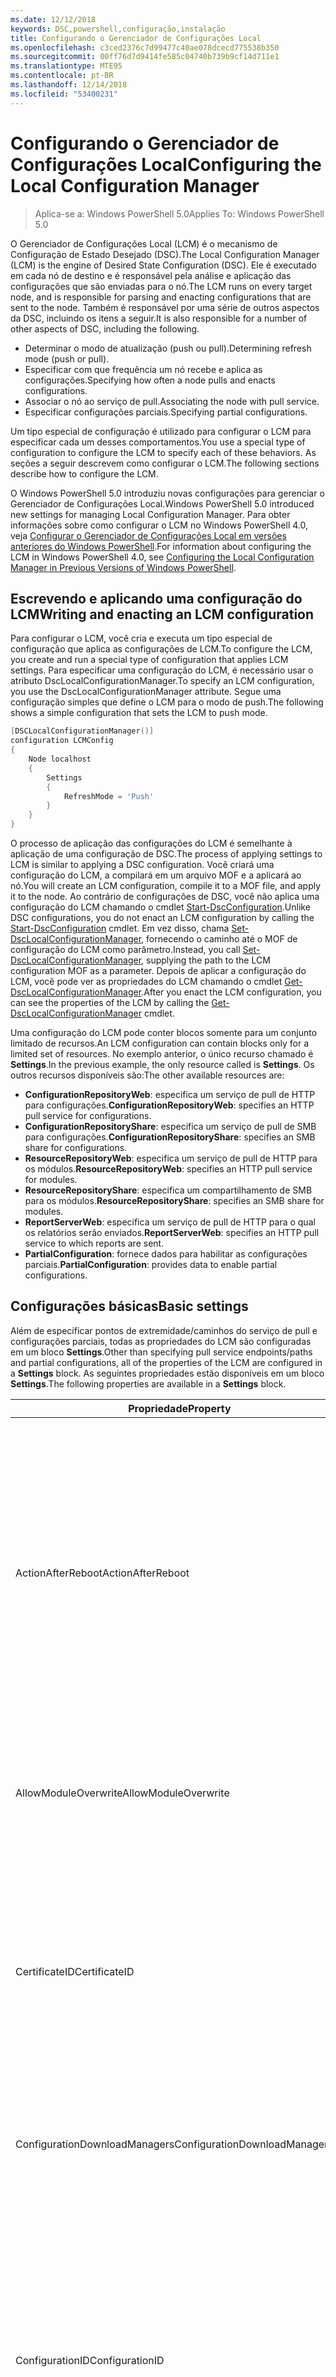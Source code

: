 ```yaml
---
ms.date: 12/12/2018
keywords: DSC,powershell,configuração,instalação
title: Configurando o Gerenciador de Configurações Local
ms.openlocfilehash: c3ced2376c7d99477c40ae078dcecd775538b350
ms.sourcegitcommit: 00ff76d7d9414fe585c04740b739b9cf14d711e1
ms.translationtype: MTE95
ms.contentlocale: pt-BR
ms.lasthandoff: 12/14/2018
ms.locfileid: "53400231"
---
```

# <a name="configuring-the-local-configuration-manager"></a><span data-ttu-id="c65d7-103">Configurando o Gerenciador de Configurações Local</span><span class="sxs-lookup"><span data-stu-id="c65d7-103">Configuring the Local Configuration Manager</span></span>

> <span data-ttu-id="c65d7-104">Aplica-se a: Windows PowerShell 5.0</span><span class="sxs-lookup"><span data-stu-id="c65d7-104">Applies To: Windows PowerShell 5.0</span></span>

<span data-ttu-id="c65d7-105">O Gerenciador de Configurações Local (LCM) é o mecanismo de Configuração de Estado Desejado (DSC).</span><span class="sxs-lookup"><span data-stu-id="c65d7-105">The Local Configuration Manager (LCM) is the engine of Desired State Configuration (DSC).</span></span>
<span data-ttu-id="c65d7-106">Ele é executado em cada nó de destino e é responsável pela análise e aplicação das configurações que são enviadas para o nó.</span><span class="sxs-lookup"><span data-stu-id="c65d7-106">The LCM runs on every target node, and is responsible for parsing and enacting configurations that are sent to the node.</span></span>
<span data-ttu-id="c65d7-107">Também é responsável por uma série de outros aspectos da DSC, incluindo os itens a seguir.</span><span class="sxs-lookup"><span data-stu-id="c65d7-107">It is also responsible for a number of other aspects of DSC, including the following.</span></span>

- <span data-ttu-id="c65d7-108">Determinar o modo de atualização (push ou pull).</span><span class="sxs-lookup"><span data-stu-id="c65d7-108">Determining refresh mode (push or pull).</span></span>
- <span data-ttu-id="c65d7-109">Especificar com que frequência um nó recebe e aplica as configurações.</span><span class="sxs-lookup"><span data-stu-id="c65d7-109">Specifying how often a node pulls and enacts configurations.</span></span>
- <span data-ttu-id="c65d7-110">Associar o nó ao serviço de pull.</span><span class="sxs-lookup"><span data-stu-id="c65d7-110">Associating the node with pull service.</span></span>
- <span data-ttu-id="c65d7-111">Especificar configurações parciais.</span><span class="sxs-lookup"><span data-stu-id="c65d7-111">Specifying partial configurations.</span></span>

<span data-ttu-id="c65d7-112">Um tipo especial de configuração é utilizado para configurar o LCM para especificar cada um desses comportamentos.</span><span class="sxs-lookup"><span data-stu-id="c65d7-112">You use a special type of configuration to configure the LCM to specify each of these behaviors.</span></span>
<span data-ttu-id="c65d7-113">As seções a seguir descrevem como configurar o LCM.</span><span class="sxs-lookup"><span data-stu-id="c65d7-113">The following sections describe how to configure the LCM.</span></span>

<span data-ttu-id="c65d7-114">O Windows PowerShell 5.0 introduziu novas configurações para gerenciar o Gerenciador de Configurações Local.</span><span class="sxs-lookup"><span data-stu-id="c65d7-114">Windows PowerShell 5.0 introduced new settings for managing Local Configuration Manager.</span></span>
<span data-ttu-id="c65d7-115">Para obter informações sobre como configurar o LCM no Windows PowerShell 4.0, veja [Configurar o Gerenciador de Configurações Local em versões anteriores do Windows PowerShell](metaconfig4.md).</span><span class="sxs-lookup"><span data-stu-id="c65d7-115">For information about configuring the LCM in Windows PowerShell 4.0, see [Configuring the Local Configuration Manager in Previous Versions of Windows PowerShell](metaconfig4.md).</span></span>

## <a name="writing-and-enacting-an-lcm-configuration"></a><span data-ttu-id="c65d7-116">Escrevendo e aplicando uma configuração do LCM</span><span class="sxs-lookup"><span data-stu-id="c65d7-116">Writing and enacting an LCM configuration</span></span>

<span data-ttu-id="c65d7-117">Para configurar o LCM, você cria e executa um tipo especial de configuração que aplica as configurações de LCM.</span><span class="sxs-lookup"><span data-stu-id="c65d7-117">To configure the LCM, you create and run a special type of configuration that applies LCM settings.</span></span>
<span data-ttu-id="c65d7-118">Para especificar uma configuração do LCM, é necessário usar o atributo DscLocalConfigurationManager.</span><span class="sxs-lookup"><span data-stu-id="c65d7-118">To specify an LCM configuration, you use the DscLocalConfigurationManager attribute.</span></span>
<span data-ttu-id="c65d7-119">Segue uma configuração simples que define o LCM para o modo de push.</span><span class="sxs-lookup"><span data-stu-id="c65d7-119">The following shows a simple configuration that sets the LCM to push mode.</span></span>

```powershell
[DSCLocalConfigurationManager()]
configuration LCMConfig
{
    Node localhost
    {
        Settings
        {
            RefreshMode = 'Push'
        }
    }
}
```

<span data-ttu-id="c65d7-120">O processo de aplicação das configurações do LCM é semelhante à aplicação de uma configuração de DSC.</span><span class="sxs-lookup"><span data-stu-id="c65d7-120">The process of applying settings to LCM is similar to applying a DSC configuration.</span></span>
<span data-ttu-id="c65d7-121">Você criará uma configuração do LCM, a compilará em um arquivo MOF e a aplicará ao nó.</span><span class="sxs-lookup"><span data-stu-id="c65d7-121">You will create an LCM configuration, compile it to a MOF file, and apply it to the node.</span></span>
<span data-ttu-id="c65d7-122">Ao contrário de configurações de DSC, você não aplica uma configuração do LCM chamando o cmdlet [Start-DscConfiguration](/powershell/module/psdesiredstateconfiguration/start-dscconfiguration).</span><span class="sxs-lookup"><span data-stu-id="c65d7-122">Unlike DSC configurations, you do not enact an LCM configuration by calling the [Start-DscConfiguration](/powershell/module/psdesiredstateconfiguration/start-dscconfiguration) cmdlet.</span></span>
<span data-ttu-id="c65d7-123">Em vez disso, chama [Set-DscLocalConfigurationManager](/powershell/module/PSDesiredStateConfiguration/Set-DscLocalConfigurationManager), fornecendo o caminho até o MOF de configuração do LCM como parâmetro.</span><span class="sxs-lookup"><span data-stu-id="c65d7-123">Instead, you call [Set-DscLocalConfigurationManager](/powershell/module/PSDesiredStateConfiguration/Set-DscLocalConfigurationManager), supplying the path to the LCM configuration MOF as a parameter.</span></span>
<span data-ttu-id="c65d7-124">Depois de aplicar a configuração do LCM, você pode ver as propriedades do LCM chamando o cmdlet [Get-DscLocalConfigurationManager](/powershell/module/PSDesiredStateConfiguration/Get-DscLocalConfigurationManager).</span><span class="sxs-lookup"><span data-stu-id="c65d7-124">After you enact the LCM configuration, you can see the properties of the LCM by calling the [Get-DscLocalConfigurationManager](/powershell/module/PSDesiredStateConfiguration/Get-DscLocalConfigurationManager) cmdlet.</span></span>

<span data-ttu-id="c65d7-125">Uma configuração do LCM pode conter blocos somente para um conjunto limitado de recursos.</span><span class="sxs-lookup"><span data-stu-id="c65d7-125">An LCM configuration can contain blocks only for a limited set of resources.</span></span>
<span data-ttu-id="c65d7-126">No exemplo anterior, o único recurso chamado é **Settings**.</span><span class="sxs-lookup"><span data-stu-id="c65d7-126">In the previous example, the only resource called is **Settings**.</span></span>
<span data-ttu-id="c65d7-127">Os outros recursos disponíveis são:</span><span class="sxs-lookup"><span data-stu-id="c65d7-127">The other available resources are:</span></span>

* <span data-ttu-id="c65d7-128">**ConfigurationRepositoryWeb**: especifica um serviço de pull de HTTP para configurações.</span><span class="sxs-lookup"><span data-stu-id="c65d7-128">**ConfigurationRepositoryWeb**: specifies an HTTP pull service for configurations.</span></span>
* <span data-ttu-id="c65d7-129">**ConfigurationRepositoryShare**: especifica um serviço de pull de SMB para configurações.</span><span class="sxs-lookup"><span data-stu-id="c65d7-129">**ConfigurationRepositoryShare**: specifies an SMB share for configurations.</span></span>
* <span data-ttu-id="c65d7-130">**ResourceRepositoryWeb**: especifica um serviço de pull de HTTP para os módulos.</span><span class="sxs-lookup"><span data-stu-id="c65d7-130">**ResourceRepositoryWeb**: specifies an HTTP pull service for modules.</span></span>
* <span data-ttu-id="c65d7-131">**ResourceRepositoryShare**: especifica um compartilhamento de SMB para os módulos.</span><span class="sxs-lookup"><span data-stu-id="c65d7-131">**ResourceRepositoryShare**: specifies an SMB share for modules.</span></span>
* <span data-ttu-id="c65d7-132">**ReportServerWeb**: especifica um serviço de pull de HTTP para o qual os relatórios serão enviados.</span><span class="sxs-lookup"><span data-stu-id="c65d7-132">**ReportServerWeb**: specifies an HTTP pull service to which reports are sent.</span></span>
* <span data-ttu-id="c65d7-133">**PartialConfiguration**: fornece dados para habilitar as configurações parciais.</span><span class="sxs-lookup"><span data-stu-id="c65d7-133">**PartialConfiguration**: provides data to enable partial configurations.</span></span>

## <a name="basic-settings"></a><span data-ttu-id="c65d7-134">Configurações básicas</span><span class="sxs-lookup"><span data-stu-id="c65d7-134">Basic settings</span></span>

<span data-ttu-id="c65d7-135">Além de especificar pontos de extremidade/caminhos do serviço de pull e configurações parciais, todas as propriedades do LCM são configuradas em um bloco **Settings**.</span><span class="sxs-lookup"><span data-stu-id="c65d7-135">Other than specifying pull service endpoints/paths and partial configurations, all of the properties of the LCM are configured in a **Settings** block.</span></span>
<span data-ttu-id="c65d7-136">As seguintes propriedades estão disponíveis em um bloco **Settings**.</span><span class="sxs-lookup"><span data-stu-id="c65d7-136">The following properties are available in a **Settings** block.</span></span>

|  <span data-ttu-id="c65d7-137">Propriedade</span><span class="sxs-lookup"><span data-stu-id="c65d7-137">Property</span></span>  |  <span data-ttu-id="c65d7-138">Tipo</span><span class="sxs-lookup"><span data-stu-id="c65d7-138">Type</span></span>  |  <span data-ttu-id="c65d7-139">Descrição</span><span class="sxs-lookup"><span data-stu-id="c65d7-139">Description</span></span>   |
|----------- |------- |--------------- |
| <span data-ttu-id="c65d7-140">ActionAfterReboot</span><span class="sxs-lookup"><span data-stu-id="c65d7-140">ActionAfterReboot</span></span>| <span data-ttu-id="c65d7-141">cadeia de caracteres</span><span class="sxs-lookup"><span data-stu-id="c65d7-141">string</span></span>| <span data-ttu-id="c65d7-142">Especifica o que acontece após uma reinicialização durante a aplicação de uma configuração.</span><span class="sxs-lookup"><span data-stu-id="c65d7-142">Specifies what happens after a reboot during the application of a configuration.</span></span> <span data-ttu-id="c65d7-143">Os valores possíveis são __"ContinueConfiguration"__ e __"StopConfiguration"__.</span><span class="sxs-lookup"><span data-stu-id="c65d7-143">The possible values are __"ContinueConfiguration"__ and __"StopConfiguration"__.</span></span> <ul><li> <span data-ttu-id="c65d7-144">__ContinueConfiguration__: continue a aplicar a configuração atual após a reinicialização do computador.</span><span class="sxs-lookup"><span data-stu-id="c65d7-144">__ContinueConfiguration__: Continue applying the current configuration after machine reboot.</span></span> <span data-ttu-id="c65d7-145">Este é o valor padrão</span><span class="sxs-lookup"><span data-stu-id="c65d7-145">This is the default value</span></span></li><li><span data-ttu-id="c65d7-146">__StopConfiguration__ Pare a configuração atual após a reinicialização do computador.</span><span class="sxs-lookup"><span data-stu-id="c65d7-146">__StopConfiguration__: Stop the current configuration after machine reboot.</span></span></li></ul>|
| <span data-ttu-id="c65d7-147">AllowModuleOverwrite</span><span class="sxs-lookup"><span data-stu-id="c65d7-147">AllowModuleOverwrite</span></span>| <span data-ttu-id="c65d7-148">bool</span><span class="sxs-lookup"><span data-stu-id="c65d7-148">bool</span></span>| <span data-ttu-id="c65d7-149">__$TRUE__ se as novas configurações baixadas do serviço de pull tiverem permissão para substituir as antigas no nó de destino.</span><span class="sxs-lookup"><span data-stu-id="c65d7-149">__$TRUE__ if new configurations downloaded from the pull service are allowed to overwrite the old ones on the target node.</span></span> <span data-ttu-id="c65d7-150">Caso contrário, $FALSE.</span><span class="sxs-lookup"><span data-stu-id="c65d7-150">Otherwise, $FALSE.</span></span>|
| <span data-ttu-id="c65d7-151">CertificateID</span><span class="sxs-lookup"><span data-stu-id="c65d7-151">CertificateID</span></span>| <span data-ttu-id="c65d7-152">cadeia de caracteres</span><span class="sxs-lookup"><span data-stu-id="c65d7-152">string</span></span>| <span data-ttu-id="c65d7-153">A impressão digital de um certificado usado para proteger as credenciais passadas em uma configuração.</span><span class="sxs-lookup"><span data-stu-id="c65d7-153">The thumbprint of a certificate used to secure credentials passed in a configuration.</span></span> <span data-ttu-id="c65d7-154">Para obter mais informações, consulte [Quer proteger credenciais na Configuração de Estado Desejado do Windows PowerShell?](http://blogs.msdn.com/b/powershell/archive/2014/01/31/want-to-secure-credentials-in-windows-powershell-desired-state-configuration.aspx).</span><span class="sxs-lookup"><span data-stu-id="c65d7-154">For more information see [Want to secure credentials in Windows PowerShell Desired State Configuration](http://blogs.msdn.com/b/powershell/archive/2014/01/31/want-to-secure-credentials-in-windows-powershell-desired-state-configuration.aspx)?.</span></span> <br> <span data-ttu-id="c65d7-155">__Observação:__ isso será gerenciado automaticamente se estiver usando o serviço de pull de DSC de Automação do Azure.</span><span class="sxs-lookup"><span data-stu-id="c65d7-155">__Note:__ this is managed automatically if using Azure Automation DSC pull service.</span></span>|
| <span data-ttu-id="c65d7-156">ConfigurationDownloadManagers</span><span class="sxs-lookup"><span data-stu-id="c65d7-156">ConfigurationDownloadManagers</span></span>| <span data-ttu-id="c65d7-157">CimInstance[]</span><span class="sxs-lookup"><span data-stu-id="c65d7-157">CimInstance[]</span></span>| <span data-ttu-id="c65d7-158">Obsoleto.</span><span class="sxs-lookup"><span data-stu-id="c65d7-158">Obsolete.</span></span> <span data-ttu-id="c65d7-159">Use os blocos __ConfigurationRepositoryWeb__ e __ConfigurationRepositoryShare__ para definir pontos de extremidade de serviço de pull de configuração.</span><span class="sxs-lookup"><span data-stu-id="c65d7-159">Use __ConfigurationRepositoryWeb__ and __ConfigurationRepositoryShare__ blocks to define configuration pull service endpoints.</span></span>|
| <span data-ttu-id="c65d7-160">ConfigurationID</span><span class="sxs-lookup"><span data-stu-id="c65d7-160">ConfigurationID</span></span>| <span data-ttu-id="c65d7-161">cadeia de caracteres</span><span class="sxs-lookup"><span data-stu-id="c65d7-161">string</span></span>| <span data-ttu-id="c65d7-162">Para compatibilidade com versões anteriores do serviço de pull.</span><span class="sxs-lookup"><span data-stu-id="c65d7-162">For backwards compatibility with older pull service versions.</span></span> <span data-ttu-id="c65d7-163">Um GUID que identifica o arquivo de configuração que deve ser obtido de um serviço de pull.</span><span class="sxs-lookup"><span data-stu-id="c65d7-163">A GUID that identifies the configuration file to get from a pull service.</span></span> <span data-ttu-id="c65d7-164">O nó efetuará o pull das configurações serviço de pull se o nome do MOF de configuração for ConfigurationID.mof.</span><span class="sxs-lookup"><span data-stu-id="c65d7-164">The node will pull configurations on the pull service if the name of the configuration MOF is named ConfigurationID.mof.</span></span><br> <span data-ttu-id="c65d7-165">__Observação:__ Se você definir essa propriedade, o registro do nó com um serviço de pull usando __RegistrationKey__ não funcionará.</span><span class="sxs-lookup"><span data-stu-id="c65d7-165">__Note:__ If you set this property, registering the node with a pull service by using __RegistrationKey__ does not work.</span></span> <span data-ttu-id="c65d7-166">Para obter mais informações, consulte [Configurando um cliente de pull com nomes de configuração](../pull-server/pullClientConfigNames.md).</span><span class="sxs-lookup"><span data-stu-id="c65d7-166">For more information, see [Setting up a pull client with configuration names](../pull-server/pullClientConfigNames.md).</span></span>|
| <span data-ttu-id="c65d7-167">ConfigurationMode</span><span class="sxs-lookup"><span data-stu-id="c65d7-167">ConfigurationMode</span></span>| <span data-ttu-id="c65d7-168">cadeia de caracteres</span><span class="sxs-lookup"><span data-stu-id="c65d7-168">string</span></span> | <span data-ttu-id="c65d7-169">Especifica como o LCM realmente aplica a configuração aos nós de destino.</span><span class="sxs-lookup"><span data-stu-id="c65d7-169">Specifies how the LCM actually applies the configuration to the target nodes.</span></span> <span data-ttu-id="c65d7-170">Os valores possíveis são __"ApplyOnly"__, __"ApplyAndMonitor"__ e __"ApplyAndAutoCorrect"__.</span><span class="sxs-lookup"><span data-stu-id="c65d7-170">Possible values are __"ApplyOnly"__,__"ApplyAndMonitor"__, and __"ApplyAndAutoCorrect"__.</span></span> <ul><li><span data-ttu-id="c65d7-171">__ApplyOnly__: a DSC aplica a configuração e não faz nada além disso, a menos que uma nova configuração seja enviada por push para o nó de destino ou quando o pull de uma nova configuração for efetuado de um serviço.</span><span class="sxs-lookup"><span data-stu-id="c65d7-171">__ApplyOnly__: DSC applies the configuration and does nothing further unless a new configuration is pushed to the target node or when a new configuration is pulled from a service.</span></span> <span data-ttu-id="c65d7-172">Depois da aplicação inicial de uma nova configuração, a DSC não procura um dessincronização em relação a um estado previamente configurado.</span><span class="sxs-lookup"><span data-stu-id="c65d7-172">After initial application of a new configuration, DSC does not check for drift from a previously configured state.</span></span> <span data-ttu-id="c65d7-173">Observe que a DSC tentará aplicar a configuração até obter êxito antes que __ApplyOnly__ entre em vigor.</span><span class="sxs-lookup"><span data-stu-id="c65d7-173">Note that DSC will attempt to apply the configuration until it is successful before __ApplyOnly__ takes effect.</span></span> </li><li> <span data-ttu-id="c65d7-174">__ApplyAndMonitor__: Este é o valor padrão.</span><span class="sxs-lookup"><span data-stu-id="c65d7-174">__ApplyAndMonitor__: This is the default value.</span></span> <span data-ttu-id="c65d7-175">O LCM aplica as novas configurações.</span><span class="sxs-lookup"><span data-stu-id="c65d7-175">The LCM applies any new configurations.</span></span> <span data-ttu-id="c65d7-176">Após a aplicação inicial de uma nova configuração, se o nó de destino estiver dessincronizado em relação ao estado desejado, a DSC relatará a discrepância nos logs.</span><span class="sxs-lookup"><span data-stu-id="c65d7-176">After initial application of a new configuration, if the target node drifts from the desired state, DSC reports the discrepancy in logs.</span></span> <span data-ttu-id="c65d7-177">Observe que a DSC tentará aplicar a configuração até obter êxito antes que __ApplyAndMonitor__ entre em vigor.</span><span class="sxs-lookup"><span data-stu-id="c65d7-177">Note that DSC will attempt to apply the configuration until it is successful before __ApplyAndMonitor__ takes effect.</span></span></li><li><span data-ttu-id="c65d7-178">__ApplyAndAutoCorrect__: a DSC aplica as novas configurações.</span><span class="sxs-lookup"><span data-stu-id="c65d7-178">__ApplyAndAutoCorrect__: DSC applies any new configurations.</span></span> <span data-ttu-id="c65d7-179">Após a aplicação inicial de uma nova configuração, se o nó de destino estiver dessincronizado em relação ao estado desejado, a DSC relatará a discrepância nos logs e reaplica a configuração atual.</span><span class="sxs-lookup"><span data-stu-id="c65d7-179">After initial application of a new configuration, if the target node drifts from the desired state, DSC reports the discrepancy in logs, and then re-applies the current configuration.</span></span></li></ul>|
| <span data-ttu-id="c65d7-180">ConfigurationModeFrequencyMins</span><span class="sxs-lookup"><span data-stu-id="c65d7-180">ConfigurationModeFrequencyMins</span></span>| <span data-ttu-id="c65d7-181">UInt32</span><span class="sxs-lookup"><span data-stu-id="c65d7-181">UInt32</span></span>| <span data-ttu-id="c65d7-182">A frequência, em minutos, em que a configuração atual é verificada e aplicada.</span><span class="sxs-lookup"><span data-stu-id="c65d7-182">How often, in minutes, the current configuration is checked and applied.</span></span> <span data-ttu-id="c65d7-183">Essa propriedade será ignorada se a propriedade ConfigurationMode estiver definida como ApplyOnly.</span><span class="sxs-lookup"><span data-stu-id="c65d7-183">This property is ignored if the ConfigurationMode property is set to ApplyOnly.</span></span> <span data-ttu-id="c65d7-184">O valor padrão é 15.</span><span class="sxs-lookup"><span data-stu-id="c65d7-184">The default value is 15.</span></span>|
| <span data-ttu-id="c65d7-185">DebugMode</span><span class="sxs-lookup"><span data-stu-id="c65d7-185">DebugMode</span></span>| <span data-ttu-id="c65d7-186">cadeia de caracteres</span><span class="sxs-lookup"><span data-stu-id="c65d7-186">string</span></span>| <span data-ttu-id="c65d7-187">Os valores possíveis são __None__, __ForceModuleImport__ e __All__.</span><span class="sxs-lookup"><span data-stu-id="c65d7-187">Possible values are __None__, __ForceModuleImport__, and __All__.</span></span> <ul><li><span data-ttu-id="c65d7-188">Defina como __None__ para usar os recursos armazenados em cache.</span><span class="sxs-lookup"><span data-stu-id="c65d7-188">Set to __None__ to use cached resources.</span></span> <span data-ttu-id="c65d7-189">Este é o padrão e deve ser usada em cenários de produção.</span><span class="sxs-lookup"><span data-stu-id="c65d7-189">This is the default and should be used in production scenarios.</span></span></li><li><span data-ttu-id="c65d7-190">Definir como __ForceModuleImport__ fará com que o LCM recarregue todos os módulos de recursos DSC, mesmo se tiverem sido carregados e armazenados em cache anteriormente.</span><span class="sxs-lookup"><span data-stu-id="c65d7-190">Setting to __ForceModuleImport__, causes the LCM to reload any DSC resource modules, even if they have been previously loaded and cached.</span></span> <span data-ttu-id="c65d7-191">Isso afeta o desempenho das operações de DSC, já que cada módulo é recarregado no momento do uso.</span><span class="sxs-lookup"><span data-stu-id="c65d7-191">This impacts the performance of DSC operations as each module is reloaded on use.</span></span> <span data-ttu-id="c65d7-192">Normalmente, você usaria esse valor durante a depuração de um recurso</span><span class="sxs-lookup"><span data-stu-id="c65d7-192">Typically you would use this value while debugging a resource</span></span></li><li><span data-ttu-id="c65d7-193">Nesta versão, __All__ é o mesmo que __ForceModuleImport__</span><span class="sxs-lookup"><span data-stu-id="c65d7-193">In this release, __All__ is same as __ForceModuleImport__</span></span></li></ul> |
| <span data-ttu-id="c65d7-194">RebootNodeIfNeeded</span><span class="sxs-lookup"><span data-stu-id="c65d7-194">RebootNodeIfNeeded</span></span>| <span data-ttu-id="c65d7-195">bool</span><span class="sxs-lookup"><span data-stu-id="c65d7-195">bool</span></span>| <span data-ttu-id="c65d7-196">Defina como __$true__ para reinicializar automaticamente o nó após uma configuração que requer que a reinicialização seja aplicada.</span><span class="sxs-lookup"><span data-stu-id="c65d7-196">Set this to __$true__ to automatically reboot the node after a configuration that requires reboot is applied.</span></span> <span data-ttu-id="c65d7-197">Caso contrário, você precisará reinicializar manualmente o nó para qualquer configuração que exigir.</span><span class="sxs-lookup"><span data-stu-id="c65d7-197">Otherwise, you will have to manually reboot the node for any configuration that requires it.</span></span> <span data-ttu-id="c65d7-198">O valor padrão é __$false__.</span><span class="sxs-lookup"><span data-stu-id="c65d7-198">The default value is __$false__.</span></span> <span data-ttu-id="c65d7-199">Para usar essa configuração quando uma condição de reinicialização for representada por algo diferente do DSC (como o Windows Installer), combine essa configuração com o módulo [xPendingReboot](https://github.com/powershell/xpendingreboot).</span><span class="sxs-lookup"><span data-stu-id="c65d7-199">To use this setting when a reboot condition is enacted by something other than DSC (such as Windows Installer), combine this setting with the [xPendingReboot](https://github.com/powershell/xpendingreboot) module.</span></span>|
| <span data-ttu-id="c65d7-200">RefreshMode</span><span class="sxs-lookup"><span data-stu-id="c65d7-200">RefreshMode</span></span>| <span data-ttu-id="c65d7-201">cadeia de caracteres</span><span class="sxs-lookup"><span data-stu-id="c65d7-201">string</span></span>| <span data-ttu-id="c65d7-202">Especifica como o LCM obtém as configurações.</span><span class="sxs-lookup"><span data-stu-id="c65d7-202">Specifies how the LCM gets configurations.</span></span> <span data-ttu-id="c65d7-203">Os valores possíveis são __"Disabled"__, __"Push"__ e __"Pull"__.</span><span class="sxs-lookup"><span data-stu-id="c65d7-203">The possible values are __"Disabled"__, __"Push"__, and __"Pull"__.</span></span> <ul><li><span data-ttu-id="c65d7-204">__Disabled__: as configurações DSC estão desabilitadas para este nó.</span><span class="sxs-lookup"><span data-stu-id="c65d7-204">__Disabled__: DSC configurations are disabled for this node.</span></span></li><li> <span data-ttu-id="c65d7-205">__Push__: as configurações são iniciadas chamando o cmdlet [Start-DscConfiguration](/powershell/module/psdesiredstateconfiguration/start-dscconfiguration).</span><span class="sxs-lookup"><span data-stu-id="c65d7-205">__Push__: Configurations are initiated by calling the [Start-DscConfiguration](/powershell/module/psdesiredstateconfiguration/start-dscconfiguration) cmdlet.</span></span> <span data-ttu-id="c65d7-206">A configuração é aplicada imediatamente ao nó.</span><span class="sxs-lookup"><span data-stu-id="c65d7-206">The configuration is applied immediately to the node.</span></span> <span data-ttu-id="c65d7-207">Este é o valor padrão.</span><span class="sxs-lookup"><span data-stu-id="c65d7-207">This is the default value.</span></span></li><li><span data-ttu-id="c65d7-208">__Pull__: o nó está configurado para verificar regularmente as configurações de um serviço de pull ou caminho SMB.</span><span class="sxs-lookup"><span data-stu-id="c65d7-208">__Pull:__ The node is configured to regularly check for configurations from a pull service or SMB path.</span></span> <span data-ttu-id="c65d7-209">Se essa propriedade estiver definida como __Pull__, você deverá especificar um caminho de (serviço) HTTP ou (compartilhamento) SMB em um bloco __ConfigurationRepositoryWeb__ ou __ConfigurationRepositoryShare__.</span><span class="sxs-lookup"><span data-stu-id="c65d7-209">If this property is set to __Pull__, you must specify an HTTP (service) or SMB (share) path in a __ConfigurationRepositoryWeb__ or __ConfigurationRepositoryShare__ block.</span></span></li></ul>|
| <span data-ttu-id="c65d7-210">RefreshFrequencyMins</span><span class="sxs-lookup"><span data-stu-id="c65d7-210">RefreshFrequencyMins</span></span>| <span data-ttu-id="c65d7-211">Uint32</span><span class="sxs-lookup"><span data-stu-id="c65d7-211">Uint32</span></span>| <span data-ttu-id="c65d7-212">O intervalo de tempo, em minutos, em que o LCM verifica um serviço de pull para obter configurações atualizadas.</span><span class="sxs-lookup"><span data-stu-id="c65d7-212">The time interval, in minutes, at which the LCM checks a pull service to get updated configurations.</span></span> <span data-ttu-id="c65d7-213">Esse valor será ignorado se o LCM não estiver configurado no modo de pull.</span><span class="sxs-lookup"><span data-stu-id="c65d7-213">This value is ignored if the LCM is not configured in pull mode.</span></span> <span data-ttu-id="c65d7-214">O valor padrão é 30.</span><span class="sxs-lookup"><span data-stu-id="c65d7-214">The default value is 30.</span></span>|
| <span data-ttu-id="c65d7-215">ReportManagers</span><span class="sxs-lookup"><span data-stu-id="c65d7-215">ReportManagers</span></span>| <span data-ttu-id="c65d7-216">CimInstance[]</span><span class="sxs-lookup"><span data-stu-id="c65d7-216">CimInstance[]</span></span>| <span data-ttu-id="c65d7-217">Obsoleto.</span><span class="sxs-lookup"><span data-stu-id="c65d7-217">Obsolete.</span></span> <span data-ttu-id="c65d7-218">Use blocos __ReportServerWeb__ para definir um ponto de extremidade para enviar dados de relatório a um serviço de pull.</span><span class="sxs-lookup"><span data-stu-id="c65d7-218">Use __ReportServerWeb__ blocks to define an endpoint to send reporting data to a pull service.</span></span>|
| <span data-ttu-id="c65d7-219">ResourceModuleManagers</span><span class="sxs-lookup"><span data-stu-id="c65d7-219">ResourceModuleManagers</span></span>| <span data-ttu-id="c65d7-220">CimInstance[]</span><span class="sxs-lookup"><span data-stu-id="c65d7-220">CimInstance[]</span></span>| <span data-ttu-id="c65d7-221">Obsoleto.</span><span class="sxs-lookup"><span data-stu-id="c65d7-221">Obsolete.</span></span> <span data-ttu-id="c65d7-222">Use os blocos __ResourceRepositoryWeb__ e __ResourceRepositoryShare__ para definir pontos de extremidade HTTP do serviço de pull ou caminhos SMB, respectivamente.</span><span class="sxs-lookup"><span data-stu-id="c65d7-222">Use __ResourceRepositoryWeb__ and __ResourceRepositoryShare__ blocks to define pull service HTTP endpoints or SMB paths, respectively.</span></span>|
| <span data-ttu-id="c65d7-223">PartialConfigurations</span><span class="sxs-lookup"><span data-stu-id="c65d7-223">PartialConfigurations</span></span>| <span data-ttu-id="c65d7-224">CimInstance</span><span class="sxs-lookup"><span data-stu-id="c65d7-224">CimInstance</span></span>| <span data-ttu-id="c65d7-225">Não foi implementado.</span><span class="sxs-lookup"><span data-stu-id="c65d7-225">Not implemented.</span></span> <span data-ttu-id="c65d7-226">Não use.</span><span class="sxs-lookup"><span data-stu-id="c65d7-226">Do not use.</span></span>|
| <span data-ttu-id="c65d7-227">StatusRetentionTimeInDays</span><span class="sxs-lookup"><span data-stu-id="c65d7-227">StatusRetentionTimeInDays</span></span> | <span data-ttu-id="c65d7-228">UInt32</span><span class="sxs-lookup"><span data-stu-id="c65d7-228">UInt32</span></span>| <span data-ttu-id="c65d7-229">O número de dias que o LCM mantém o status da configuração atual.</span><span class="sxs-lookup"><span data-stu-id="c65d7-229">The number of days the LCM keeps the status of the current configuration.</span></span>|

## <a name="pull-service"></a><span data-ttu-id="c65d7-230">Serviço de pull</span><span class="sxs-lookup"><span data-stu-id="c65d7-230">Pull service</span></span>

<span data-ttu-id="c65d7-231">A configuração do LCM dá suporte à definição dos seguintes tipos de ponto de extremidade de serviço de pull:</span><span class="sxs-lookup"><span data-stu-id="c65d7-231">LCM configuration supports defining the following types of pull service endpoints:</span></span>

- <span data-ttu-id="c65d7-232">**Servidor de configuração**: um repositório de configurações DSC.</span><span class="sxs-lookup"><span data-stu-id="c65d7-232">**Configuration server**: A repository for DSC configurations.</span></span> <span data-ttu-id="c65d7-233">Defina os servidores de configuração usando blocos **ConfigurationRepositoryWeb** (para servidores baseados na Web) e **ConfigurationRepositoryShare** (para servidores baseados em SMB).</span><span class="sxs-lookup"><span data-stu-id="c65d7-233">Define configuration servers by using **ConfigurationRepositoryWeb** (for web-based servers) and **ConfigurationRepositoryShare** (for SMB-based servers) blocks.</span></span>
- <span data-ttu-id="c65d7-234">**Servidor de recursos**: um repositório de recursos de DSC, empacotados como módulos do PowerShell.</span><span class="sxs-lookup"><span data-stu-id="c65d7-234">**Resource server**: A repository for DSC resources, packaged as PowerShell modules.</span></span> <span data-ttu-id="c65d7-235">Defina os servidores de recurso usando blocos **ResourceRepositoryWeb** (para servidores baseados na Web) e **ResourceRepositoryShare** (para servidores baseados em SMB).</span><span class="sxs-lookup"><span data-stu-id="c65d7-235">Define resource servers by using **ResourceRepositoryWeb** (for web-based servers) and **ResourceRepositoryShare** (for SMB-based servers) blocks.</span></span>
- <span data-ttu-id="c65d7-236">**Servidor de relatório**: um serviço para o qual a DSC envia dados de relatório.</span><span class="sxs-lookup"><span data-stu-id="c65d7-236">**Report server**: A service that DSC sends report data to.</span></span> <span data-ttu-id="c65d7-237">Defina os servidores de relatório usando blocos **ReportServerWeb**.</span><span class="sxs-lookup"><span data-stu-id="c65d7-237">Define report servers by using **ReportServerWeb** blocks.</span></span> <span data-ttu-id="c65d7-238">Um servidor de relatório deve ser um serviço Web.</span><span class="sxs-lookup"><span data-stu-id="c65d7-238">A report server must be a web service.</span></span>

<span data-ttu-id="c65d7-239">Para obter mais detalhes sobre o serviço de pull, veja [Serviço de pull de Desired State Configuration](../pull-server/pullServer.md).</span><span class="sxs-lookup"><span data-stu-id="c65d7-239">For more details on pull service see, [Desired State Configuration Pull Service](../pull-server/pullServer.md).</span></span>

## <a name="configuration-server-blocks"></a><span data-ttu-id="c65d7-240">Blocos do servidor de configuração</span><span class="sxs-lookup"><span data-stu-id="c65d7-240">Configuration server blocks</span></span>

<span data-ttu-id="c65d7-241">Para definir um servidor de configuração baseado na Web, crie um bloco **ConfigurationRepositoryWeb**.</span><span class="sxs-lookup"><span data-stu-id="c65d7-241">To define a web-based configuration server, you create a **ConfigurationRepositoryWeb** block.</span></span>
<span data-ttu-id="c65d7-242">Um **ConfigurationRepositoryWeb** define as propriedades a seguir.</span><span class="sxs-lookup"><span data-stu-id="c65d7-242">A **ConfigurationRepositoryWeb** defines the following properties.</span></span>

|<span data-ttu-id="c65d7-243">Propriedade</span><span class="sxs-lookup"><span data-stu-id="c65d7-243">Property</span></span>|<span data-ttu-id="c65d7-244">Tipo</span><span class="sxs-lookup"><span data-stu-id="c65d7-244">Type</span></span>|<span data-ttu-id="c65d7-245">Descrição</span><span class="sxs-lookup"><span data-stu-id="c65d7-245">Description</span></span>|
|---|---|---|
|<span data-ttu-id="c65d7-246">AllowUnsecureConnection</span><span class="sxs-lookup"><span data-stu-id="c65d7-246">AllowUnsecureConnection</span></span>|<span data-ttu-id="c65d7-247">bool</span><span class="sxs-lookup"><span data-stu-id="c65d7-247">bool</span></span>|<span data-ttu-id="c65d7-248">Defina como **$TRUE** para permitir conexões entre o nó e o servidor sem autenticação.</span><span class="sxs-lookup"><span data-stu-id="c65d7-248">Set to **$TRUE** to allow connections from the node to the server without authentication.</span></span> <span data-ttu-id="c65d7-249">Defina como **$FALSE** para exigir autenticação.</span><span class="sxs-lookup"><span data-stu-id="c65d7-249">Set to **$FALSE** to require authentication.</span></span>|
|<span data-ttu-id="c65d7-250">CertificateID</span><span class="sxs-lookup"><span data-stu-id="c65d7-250">CertificateID</span></span>|<span data-ttu-id="c65d7-251">cadeia de caracteres</span><span class="sxs-lookup"><span data-stu-id="c65d7-251">string</span></span>|<span data-ttu-id="c65d7-252">A impressão digital de um certificado usado para autenticar o servidor.</span><span class="sxs-lookup"><span data-stu-id="c65d7-252">The thumbprint of a certificate used to authenticate to the server.</span></span>|
|<span data-ttu-id="c65d7-253">ConfigurationNames</span><span class="sxs-lookup"><span data-stu-id="c65d7-253">ConfigurationNames</span></span>|<span data-ttu-id="c65d7-254">String[]</span><span class="sxs-lookup"><span data-stu-id="c65d7-254">String[]</span></span>|<span data-ttu-id="c65d7-255">Uma matriz de nomes de configurações que serão retiradas por pull pelo nó de destino.</span><span class="sxs-lookup"><span data-stu-id="c65d7-255">An array of names of configurations to be pulled by the target node.</span></span> <span data-ttu-id="c65d7-256">Serão usadas apenas se o nó for registrado com o serviço de pull usando uma **RegistrationKey**.</span><span class="sxs-lookup"><span data-stu-id="c65d7-256">These are used only if the node is registered with the pull service by using a **RegistrationKey**.</span></span> <span data-ttu-id="c65d7-257">Para obter mais informações, consulte [Configurando um cliente de pull com nomes de configuração](../pull-server/pullClientConfigNames.md).</span><span class="sxs-lookup"><span data-stu-id="c65d7-257">For more information, see [Setting up a pull client with configuration names](../pull-server/pullClientConfigNames.md).</span></span>|
|<span data-ttu-id="c65d7-258">RegistrationKey</span><span class="sxs-lookup"><span data-stu-id="c65d7-258">RegistrationKey</span></span>|<span data-ttu-id="c65d7-259">cadeia de caracteres</span><span class="sxs-lookup"><span data-stu-id="c65d7-259">string</span></span>|<span data-ttu-id="c65d7-260">Um GUID que registra o nó com o serviço de pull.</span><span class="sxs-lookup"><span data-stu-id="c65d7-260">A GUID that registers the node with the pull service.</span></span> <span data-ttu-id="c65d7-261">Para obter mais informações, consulte [Configurando um cliente de pull com nomes de configuração](../pull-server/pullClientConfigNames.md).</span><span class="sxs-lookup"><span data-stu-id="c65d7-261">For more information, see [Setting up a pull client with configuration names](../pull-server/pullClientConfigNames.md).</span></span>|
|<span data-ttu-id="c65d7-262">ServerURL</span><span class="sxs-lookup"><span data-stu-id="c65d7-262">ServerURL</span></span>|<span data-ttu-id="c65d7-263">cadeia de caracteres</span><span class="sxs-lookup"><span data-stu-id="c65d7-263">string</span></span>|<span data-ttu-id="c65d7-264">A URL do serviço de configuração.</span><span class="sxs-lookup"><span data-stu-id="c65d7-264">The URL of the configuration service.</span></span>|

<span data-ttu-id="c65d7-265">Um exemplo de script para simplificar a configuração do valor ConfigurationRepositoryWeb para nós locais está disponível - confira [Geração de metaconfigurações de DSC](https://docs.microsoft.com/en-us/azure/automation/automation-dsc-onboarding#generating-dsc-metaconfigurations)</span><span class="sxs-lookup"><span data-stu-id="c65d7-265">An example script to simplify configuring the ConfigurationRepositoryWeb value for on-premises nodes is available - see [Generating DSC metaconfigurations](https://docs.microsoft.com/en-us/azure/automation/automation-dsc-onboarding#generating-dsc-metaconfigurations)</span></span>

<span data-ttu-id="c65d7-266">Para definir um servidor de configuração baseado em SMB, crie um bloco **ConfigurationRepositoryShare**.</span><span class="sxs-lookup"><span data-stu-id="c65d7-266">To define an SMB-based configuration server, you create a **ConfigurationRepositoryShare** block.</span></span>
<span data-ttu-id="c65d7-267">Um **ConfigurationRepositoryShare** define as propriedades a seguir.</span><span class="sxs-lookup"><span data-stu-id="c65d7-267">A **ConfigurationRepositoryShare** defines the following properties.</span></span>

|<span data-ttu-id="c65d7-268">Propriedade</span><span class="sxs-lookup"><span data-stu-id="c65d7-268">Property</span></span>|<span data-ttu-id="c65d7-269">Tipo</span><span class="sxs-lookup"><span data-stu-id="c65d7-269">Type</span></span>|<span data-ttu-id="c65d7-270">Descrição</span><span class="sxs-lookup"><span data-stu-id="c65d7-270">Description</span></span>|
|---|---|---|
|<span data-ttu-id="c65d7-271">Credential</span><span class="sxs-lookup"><span data-stu-id="c65d7-271">Credential</span></span>|<span data-ttu-id="c65d7-272">MSFT_Credential</span><span class="sxs-lookup"><span data-stu-id="c65d7-272">MSFT_Credential</span></span>|<span data-ttu-id="c65d7-273">A credencial usada para autenticar para o compartilhamento SMB.</span><span class="sxs-lookup"><span data-stu-id="c65d7-273">The credential used to authenticate to the SMB share.</span></span>|
|<span data-ttu-id="c65d7-274">SourcePath</span><span class="sxs-lookup"><span data-stu-id="c65d7-274">SourcePath</span></span>|<span data-ttu-id="c65d7-275">cadeia de caracteres</span><span class="sxs-lookup"><span data-stu-id="c65d7-275">string</span></span>|<span data-ttu-id="c65d7-276">O caminho do compartilhamento SMB.</span><span class="sxs-lookup"><span data-stu-id="c65d7-276">The path of the SMB share.</span></span>|

## <a name="resource-server-blocks"></a><span data-ttu-id="c65d7-277">Blocos do servidor de recurso</span><span class="sxs-lookup"><span data-stu-id="c65d7-277">Resource server blocks</span></span>

<span data-ttu-id="c65d7-278">Para definir um servidor de recurso baseado na Web, crie um bloco **ResourceRepositoryWeb**.</span><span class="sxs-lookup"><span data-stu-id="c65d7-278">To define a web-based resource server, you create a **ResourceRepositoryWeb** block.</span></span>
<span data-ttu-id="c65d7-279">Um **ResourceRepositoryWeb** define as propriedades a seguir.</span><span class="sxs-lookup"><span data-stu-id="c65d7-279">A **ResourceRepositoryWeb** defines the following properties.</span></span>

|<span data-ttu-id="c65d7-280">Propriedade</span><span class="sxs-lookup"><span data-stu-id="c65d7-280">Property</span></span>|<span data-ttu-id="c65d7-281">Tipo</span><span class="sxs-lookup"><span data-stu-id="c65d7-281">Type</span></span>|<span data-ttu-id="c65d7-282">Descrição</span><span class="sxs-lookup"><span data-stu-id="c65d7-282">Description</span></span>|
|---|---|---|
|<span data-ttu-id="c65d7-283">AllowUnsecureConnection</span><span class="sxs-lookup"><span data-stu-id="c65d7-283">AllowUnsecureConnection</span></span>|<span data-ttu-id="c65d7-284">bool</span><span class="sxs-lookup"><span data-stu-id="c65d7-284">bool</span></span>|<span data-ttu-id="c65d7-285">Defina como **$TRUE** para permitir conexões entre o nó e o servidor sem autenticação.</span><span class="sxs-lookup"><span data-stu-id="c65d7-285">Set to **$TRUE** to allow connections from the node to the server without authentication.</span></span> <span data-ttu-id="c65d7-286">Defina como **$FALSE** para exigir autenticação.</span><span class="sxs-lookup"><span data-stu-id="c65d7-286">Set to **$FALSE** to require authentication.</span></span>|
|<span data-ttu-id="c65d7-287">CertificateID</span><span class="sxs-lookup"><span data-stu-id="c65d7-287">CertificateID</span></span>|<span data-ttu-id="c65d7-288">cadeia de caracteres</span><span class="sxs-lookup"><span data-stu-id="c65d7-288">string</span></span>|<span data-ttu-id="c65d7-289">A impressão digital de um certificado usado para autenticar o servidor.</span><span class="sxs-lookup"><span data-stu-id="c65d7-289">The thumbprint of a certificate used to authenticate to the server.</span></span>|
|<span data-ttu-id="c65d7-290">RegistrationKey</span><span class="sxs-lookup"><span data-stu-id="c65d7-290">RegistrationKey</span></span>|<span data-ttu-id="c65d7-291">cadeia de caracteres</span><span class="sxs-lookup"><span data-stu-id="c65d7-291">string</span></span>|<span data-ttu-id="c65d7-292">Um GUID que identifica o nó para o serviço de pull.</span><span class="sxs-lookup"><span data-stu-id="c65d7-292">A GUID that identifies the node to the pull service.</span></span>|
|<span data-ttu-id="c65d7-293">ServerURL</span><span class="sxs-lookup"><span data-stu-id="c65d7-293">ServerURL</span></span>|<span data-ttu-id="c65d7-294">cadeia de caracteres</span><span class="sxs-lookup"><span data-stu-id="c65d7-294">string</span></span>|<span data-ttu-id="c65d7-295">A URL do servidor de configuração.</span><span class="sxs-lookup"><span data-stu-id="c65d7-295">The URL of the configuration server.</span></span>|

<span data-ttu-id="c65d7-296">Um exemplo de script para simplificar a configuração do valor ResourceRepositoryWeb para nós locais está disponível - confira [Geração de metaconfigurações de DSC](https://docs.microsoft.com/en-us/azure/automation/automation-dsc-onboarding#generating-dsc-metaconfigurations)</span><span class="sxs-lookup"><span data-stu-id="c65d7-296">An example script to simplify configuring the ResourceRepositoryWeb value for on-premises nodes is available - see [Generating DSC metaconfigurations](https://docs.microsoft.com/en-us/azure/automation/automation-dsc-onboarding#generating-dsc-metaconfigurations)</span></span>

<span data-ttu-id="c65d7-297">Para definir um servidor de recurso baseado em SMB, crie um bloco **ResourceRepositoryShare**.</span><span class="sxs-lookup"><span data-stu-id="c65d7-297">To define an SMB-based resource server, you create a **ResourceRepositoryShare** block.</span></span>
<span data-ttu-id="c65d7-298">**ResourceRepositoryShare** define as propriedades a seguir.</span><span class="sxs-lookup"><span data-stu-id="c65d7-298">**ResourceRepositoryShare** defines the following properties.</span></span>

|<span data-ttu-id="c65d7-299">Propriedade</span><span class="sxs-lookup"><span data-stu-id="c65d7-299">Property</span></span>|<span data-ttu-id="c65d7-300">Tipo</span><span class="sxs-lookup"><span data-stu-id="c65d7-300">Type</span></span>|<span data-ttu-id="c65d7-301">Descrição</span><span class="sxs-lookup"><span data-stu-id="c65d7-301">Description</span></span>|
|---|---|---|
|<span data-ttu-id="c65d7-302">Credential</span><span class="sxs-lookup"><span data-stu-id="c65d7-302">Credential</span></span>|<span data-ttu-id="c65d7-303">MSFT_Credential</span><span class="sxs-lookup"><span data-stu-id="c65d7-303">MSFT_Credential</span></span>|<span data-ttu-id="c65d7-304">A credencial usada para autenticar para o compartilhamento SMB.</span><span class="sxs-lookup"><span data-stu-id="c65d7-304">The credential used to authenticate to the SMB share.</span></span> <span data-ttu-id="c65d7-305">Para obter um exemplo de passagem de credenciais, consulte [Configurando um servidor de pull de SMB para DSC](../pull-server/pullServerSMB.md)</span><span class="sxs-lookup"><span data-stu-id="c65d7-305">For an example of passing credentials, see [Setting up a DSC SMB pull server](../pull-server/pullServerSMB.md)</span></span>|
|<span data-ttu-id="c65d7-306">SourcePath</span><span class="sxs-lookup"><span data-stu-id="c65d7-306">SourcePath</span></span>|<span data-ttu-id="c65d7-307">cadeia de caracteres</span><span class="sxs-lookup"><span data-stu-id="c65d7-307">string</span></span>|<span data-ttu-id="c65d7-308">O caminho do compartilhamento SMB.</span><span class="sxs-lookup"><span data-stu-id="c65d7-308">The path of the SMB share.</span></span>|

## <a name="report-server-blocks"></a><span data-ttu-id="c65d7-309">Blocos do servidor de relatório</span><span class="sxs-lookup"><span data-stu-id="c65d7-309">Report server blocks</span></span>

<span data-ttu-id="c65d7-310">Para definir um servidor de relatório, crie um bloco **ReportServerWeb**.</span><span class="sxs-lookup"><span data-stu-id="c65d7-310">To define a report server, you create a **ReportServerWeb** block.</span></span>
<span data-ttu-id="c65d7-311">A função de servidor de relatório não é compatível com o serviço de pull baseado em SMB.</span><span class="sxs-lookup"><span data-stu-id="c65d7-311">The report server role is not compatible with SMB based pull service.</span></span>
<span data-ttu-id="c65d7-312">**ReportServerWeb** define as propriedades a seguir.</span><span class="sxs-lookup"><span data-stu-id="c65d7-312">**ReportServerWeb** defines the following properties.</span></span>

|<span data-ttu-id="c65d7-313">Propriedade</span><span class="sxs-lookup"><span data-stu-id="c65d7-313">Property</span></span>|<span data-ttu-id="c65d7-314">Tipo</span><span class="sxs-lookup"><span data-stu-id="c65d7-314">Type</span></span>|<span data-ttu-id="c65d7-315">Descrição</span><span class="sxs-lookup"><span data-stu-id="c65d7-315">Description</span></span>|
|---|---|---|
|<span data-ttu-id="c65d7-316">AllowUnsecureConnection</span><span class="sxs-lookup"><span data-stu-id="c65d7-316">AllowUnsecureConnection</span></span>|<span data-ttu-id="c65d7-317">bool</span><span class="sxs-lookup"><span data-stu-id="c65d7-317">bool</span></span>|<span data-ttu-id="c65d7-318">Defina como **$TRUE** para permitir conexões entre o nó e o servidor sem autenticação.</span><span class="sxs-lookup"><span data-stu-id="c65d7-318">Set to **$TRUE** to allow connections from the node to the server without authentication.</span></span> <span data-ttu-id="c65d7-319">Defina como **$FALSE** para exigir autenticação.</span><span class="sxs-lookup"><span data-stu-id="c65d7-319">Set to **$FALSE** to require authentication.</span></span>|
|<span data-ttu-id="c65d7-320">CertificateID</span><span class="sxs-lookup"><span data-stu-id="c65d7-320">CertificateID</span></span>|<span data-ttu-id="c65d7-321">cadeia de caracteres</span><span class="sxs-lookup"><span data-stu-id="c65d7-321">string</span></span>|<span data-ttu-id="c65d7-322">A impressão digital de um certificado usado para autenticar o servidor.</span><span class="sxs-lookup"><span data-stu-id="c65d7-322">The thumbprint of a certificate used to authenticate to the server.</span></span>|
|<span data-ttu-id="c65d7-323">RegistrationKey</span><span class="sxs-lookup"><span data-stu-id="c65d7-323">RegistrationKey</span></span>|<span data-ttu-id="c65d7-324">cadeia de caracteres</span><span class="sxs-lookup"><span data-stu-id="c65d7-324">string</span></span>|<span data-ttu-id="c65d7-325">Um GUID que identifica o nó para o serviço de pull.</span><span class="sxs-lookup"><span data-stu-id="c65d7-325">A GUID that identifies the node to the pull service.</span></span>|
|<span data-ttu-id="c65d7-326">ServerURL</span><span class="sxs-lookup"><span data-stu-id="c65d7-326">ServerURL</span></span>|<span data-ttu-id="c65d7-327">cadeia de caracteres</span><span class="sxs-lookup"><span data-stu-id="c65d7-327">string</span></span>|<span data-ttu-id="c65d7-328">A URL do servidor de configuração.</span><span class="sxs-lookup"><span data-stu-id="c65d7-328">The URL of the configuration server.</span></span>|

<span data-ttu-id="c65d7-329">Um exemplo de script para simplificar a configuração do valor ReportServerWeb para nós locais está disponível - confira [Geração de metaconfigurações de DSC](https://docs.microsoft.com/en-us/azure/automation/automation-dsc-onboarding#generating-dsc-metaconfigurations)</span><span class="sxs-lookup"><span data-stu-id="c65d7-329">An example script to simplify configuring the ReportServerWeb value for on-premises nodes is available - see [Generating DSC metaconfigurations](https://docs.microsoft.com/en-us/azure/automation/automation-dsc-onboarding#generating-dsc-metaconfigurations)</span></span>

## <a name="partial-configurations"></a><span data-ttu-id="c65d7-330">Configurações parciais</span><span class="sxs-lookup"><span data-stu-id="c65d7-330">Partial configurations</span></span>

<span data-ttu-id="c65d7-331">Para definir uma configuração parcial, você cria um bloco **PartialConfiguration**.</span><span class="sxs-lookup"><span data-stu-id="c65d7-331">To define a partial configuration, you create a **PartialConfiguration** block.</span></span>
<span data-ttu-id="c65d7-332">Para obter mais informações sobre configurações parciais, consulte [Configurações parciais de DSC](../pull-server/partialConfigs.md).</span><span class="sxs-lookup"><span data-stu-id="c65d7-332">For more information about partial configurations, see [DSC Partial configurations](../pull-server/partialConfigs.md).</span></span>
<span data-ttu-id="c65d7-333">**PartialConfiguration** define as propriedades a seguir.</span><span class="sxs-lookup"><span data-stu-id="c65d7-333">**PartialConfiguration** defines the following properties.</span></span>

|<span data-ttu-id="c65d7-334">Propriedade</span><span class="sxs-lookup"><span data-stu-id="c65d7-334">Property</span></span>|<span data-ttu-id="c65d7-335">Tipo</span><span class="sxs-lookup"><span data-stu-id="c65d7-335">Type</span></span>|<span data-ttu-id="c65d7-336">Descrição</span><span class="sxs-lookup"><span data-stu-id="c65d7-336">Description</span></span>|
|---|---|---|
|<span data-ttu-id="c65d7-337">ConfigurationSource</span><span class="sxs-lookup"><span data-stu-id="c65d7-337">ConfigurationSource</span></span>|<span data-ttu-id="c65d7-338">string[]</span><span class="sxs-lookup"><span data-stu-id="c65d7-338">string[]</span></span>|<span data-ttu-id="c65d7-339">Uma matriz de nomes de servidores de configuração, definidos previamente nos blocos **ConfigurationRepositoryWeb** e **ConfigurationRepositoryShare**, dos quais a configuração parcial é retirada.</span><span class="sxs-lookup"><span data-stu-id="c65d7-339">An array of names of configuration servers, previously defined in **ConfigurationRepositoryWeb** and **ConfigurationRepositoryShare** blocks, where the partial configuration is pulled from.</span></span>|
|<span data-ttu-id="c65d7-340">DependsOn</span><span class="sxs-lookup"><span data-stu-id="c65d7-340">DependsOn</span></span>|<span data-ttu-id="c65d7-341">string{}</span><span class="sxs-lookup"><span data-stu-id="c65d7-341">string{}</span></span>|<span data-ttu-id="c65d7-342">Uma lista de nomes de outras configurações que devem ser concluídas antes que essa configuração parcial seja aplicada.</span><span class="sxs-lookup"><span data-stu-id="c65d7-342">A list of names of other configurations that must be completed before this partial configuration is applied.</span></span>|
|<span data-ttu-id="c65d7-343">Descrição</span><span class="sxs-lookup"><span data-stu-id="c65d7-343">Description</span></span>|<span data-ttu-id="c65d7-344">cadeia de caracteres</span><span class="sxs-lookup"><span data-stu-id="c65d7-344">string</span></span>|<span data-ttu-id="c65d7-345">Texto usado para descrever a configuração parcial.</span><span class="sxs-lookup"><span data-stu-id="c65d7-345">Text used to describe the partial configuration.</span></span>|
|<span data-ttu-id="c65d7-346">ExclusiveResources</span><span class="sxs-lookup"><span data-stu-id="c65d7-346">ExclusiveResources</span></span>|<span data-ttu-id="c65d7-347">string[]</span><span class="sxs-lookup"><span data-stu-id="c65d7-347">string[]</span></span>|<span data-ttu-id="c65d7-348">Uma matriz de recursos exclusivos para essa configuração parcial.</span><span class="sxs-lookup"><span data-stu-id="c65d7-348">An array of resources exclusive to this partial configuration.</span></span>|
|<span data-ttu-id="c65d7-349">RefreshMode</span><span class="sxs-lookup"><span data-stu-id="c65d7-349">RefreshMode</span></span>|<span data-ttu-id="c65d7-350">cadeia de caracteres</span><span class="sxs-lookup"><span data-stu-id="c65d7-350">string</span></span>|<span data-ttu-id="c65d7-351">Especifica como o LCM obtém essa configuração parcial.</span><span class="sxs-lookup"><span data-stu-id="c65d7-351">Specifies how the LCM gets this partial configuration.</span></span> <span data-ttu-id="c65d7-352">Os valores possíveis são __"Disabled"__, __"Push"__ e __"Pull"__.</span><span class="sxs-lookup"><span data-stu-id="c65d7-352">The possible values are __"Disabled"__, __"Push"__, and __"Pull"__.</span></span> <ul><li><span data-ttu-id="c65d7-353">__Disabled__: esta configuração parcial está desabilitada.</span><span class="sxs-lookup"><span data-stu-id="c65d7-353">__Disabled__: This partial configuration is disabled.</span></span></li><li> <span data-ttu-id="c65d7-354">__Push__: a configuração parcial é enviada por push para o nó ao chamar o cmdlet [Publish-DscConfiguration](/powershell/module/PSDesiredStateConfiguration/Publish-DscConfiguration).</span><span class="sxs-lookup"><span data-stu-id="c65d7-354">__Push__: The partial configuration is pushed to the node by calling the [Publish-DscConfiguration](/powershell/module/PSDesiredStateConfiguration/Publish-DscConfiguration) cmdlet.</span></span> <span data-ttu-id="c65d7-355">Depois que todas as configurações parciais para o nó são enviadas por push ou recebidas por pull de um serviço, a configuração pode ser iniciada chamando `Start-DscConfiguration –UseExisting`.</span><span class="sxs-lookup"><span data-stu-id="c65d7-355">After all partial configurations for the node are either pushed or pulled from a service, the configuration can be started by calling `Start-DscConfiguration –UseExisting`.</span></span> <span data-ttu-id="c65d7-356">Este é o valor padrão.</span><span class="sxs-lookup"><span data-stu-id="c65d7-356">This is the default value.</span></span></li><li><span data-ttu-id="c65d7-357">__Pull__: o nó é configurado para verificar regularmente a configuração parcial de um serviço de pull.</span><span class="sxs-lookup"><span data-stu-id="c65d7-357">__Pull:__ The node is configured to regularly check for partial configuration from a pull service.</span></span> <span data-ttu-id="c65d7-358">Se essa propriedade for definida como __Pull__, você deverá especificar um serviço de pull em uma propriedade __ConfigurationSource__.</span><span class="sxs-lookup"><span data-stu-id="c65d7-358">If this property is set to __Pull__, you must specify a pull service in a __ConfigurationSource__ property.</span></span> <span data-ttu-id="c65d7-359">Para saber mais sobre o serviço de pull da Automação do Azure, consulte [Visão geral do DSC de Automação do Azure](https://docs.microsoft.com/en-us/azure/automation/automation-dsc-overview).</span><span class="sxs-lookup"><span data-stu-id="c65d7-359">For more information about Azure Automation pull service, see [Azure Automation DSC Overview](https://docs.microsoft.com/en-us/azure/automation/automation-dsc-overview).</span></span></li></ul>|
|<span data-ttu-id="c65d7-360">ResourceModuleSource</span><span class="sxs-lookup"><span data-stu-id="c65d7-360">ResourceModuleSource</span></span>|<span data-ttu-id="c65d7-361">string[]</span><span class="sxs-lookup"><span data-stu-id="c65d7-361">string[]</span></span>|<span data-ttu-id="c65d7-362">Uma matriz de nomes de servidores de recurso por meio dos quais é possível baixar os recursos necessários para essa configuração parcial.</span><span class="sxs-lookup"><span data-stu-id="c65d7-362">An array of the names of resource servers from which to download required resources for this partial configuration.</span></span> <span data-ttu-id="c65d7-363">Esses nomes devem se referir a pontos de extremidade de serviço definidos previamente nos blocos **ResourceRepositoryWeb** e **ResourceRepositoryShare**.</span><span class="sxs-lookup"><span data-stu-id="c65d7-363">These names must refer to service endpoints previously defined in **ResourceRepositoryWeb** and **ResourceRepositoryShare** blocks.</span></span>|

<span data-ttu-id="c65d7-364">__Observação:__ configurações parciais são compatíveis com o DSC de Automação do Azure, mas somente uma configuração pode ser extraída de cada conta de automação por nó.</span><span class="sxs-lookup"><span data-stu-id="c65d7-364">__Note:__ partial configurations are supported with Azure Automation DSC, but only one configuration can be pulled from each automation account per node.</span></span>

## <a name="see-also"></a><span data-ttu-id="c65d7-365">Consulte Também</span><span class="sxs-lookup"><span data-stu-id="c65d7-365">See Also</span></span>

### <a name="concepts"></a><span data-ttu-id="c65d7-366">Conceitos</span><span class="sxs-lookup"><span data-stu-id="c65d7-366">Concepts</span></span>
[<span data-ttu-id="c65d7-367">Visão geral da Configuração do Estado Desejado</span><span class="sxs-lookup"><span data-stu-id="c65d7-367">Desired State Configuration Overview</span></span>](../overview/overview.md)

[<span data-ttu-id="c65d7-368">Introdução à DSC de Automação do Azure</span><span class="sxs-lookup"><span data-stu-id="c65d7-368">Getting started with Azure Automation DSC</span></span>](https://docs.microsoft.com/en-us/azure/automation/automation-dsc-getting-started)

### <a name="other-resources"></a><span data-ttu-id="c65d7-369">Outros recursos</span><span class="sxs-lookup"><span data-stu-id="c65d7-369">Other Resources</span></span>

[<span data-ttu-id="c65d7-370">Set-DscLocalConfigurationManager</span><span class="sxs-lookup"><span data-stu-id="c65d7-370">Set-DscLocalConfigurationManager</span></span>](/powershell/module/PSDesiredStateConfiguration/Set-DscLocalConfigurationManager)

[<span data-ttu-id="c65d7-371">Configurando um cliente de pull com nomes de configuração</span><span class="sxs-lookup"><span data-stu-id="c65d7-371">Setting up a pull client with configuration names</span></span>](../pull-server/pullClientConfigNames.md)
